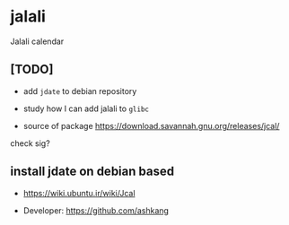 # jalali

Jalali calendar

## [TODO]
* add `jdate` to debian repository
* study how I can add jalali to `glibc`

* source of package
  https://download.savannah.gnu.org/releases/jcal/

check sig?

## install jdate on debian based

* https://wiki.ubuntu.ir/wiki/Jcal

* Developer: https://github.com/ashkang
